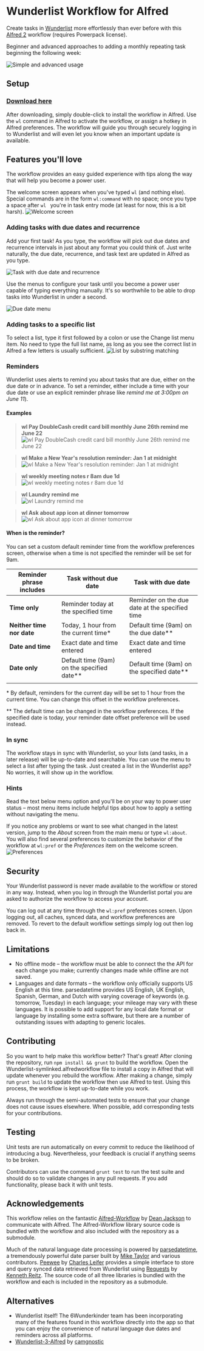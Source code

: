 Wunderlist Workflow for Alfred
==========================

Create tasks in [Wunderlist](http://wunderlist.com) more effortlessly than ever before with this [Alfred 2](http://www.alfredapp.com/) workflow (requires Powerpack license). 

Beginner and advanced approaches to adding a monthly repeating task beginning the following week:

![Simple and advanced usage](https://cloud.githubusercontent.com/assets/507058/7975455/ff5acaea-0a3b-11e5-93f9-74b4b14039dc.gif)

Setup
-----

### [Download here](https://raw.github.com/idpaterson/alfred-wunderlist-workflow/master/Wunderlist.alfredworkflow)

After downloading, simply double-click to install the workflow in Alfred. Use the `wl` command in Alfred to activate the workflow, or assign a hotkey in Alfred preferences. The workflow will guide you through securely logging in to Wunderlist and will even let you know when an important update is available.

Features you'll love
--------

The workflow provides an easy guided experience with tips along the way that will help you become a power user. 

The welcome screen appears when you've typed `wl` (and nothing else). Special commands are in the form `wl:command` with no space; once you type a space after `wl ` you're in task entry mode (at least for now, this is a bit harsh).
![Welcome screen](https://cloud.githubusercontent.com/assets/507058/11870946/fffcff2e-a499-11e5-8528-5cfa0778dfed.png)


### Adding tasks with due dates and recurrence

Add your first task! As you type, the workflow will pick out due dates and recurrence intervals in just about any format you could think of. Just write naturally, the due date, recurrence, and task text are updated in Alfred as you type.

![Task with due date and recurrence](https://cloud.githubusercontent.com/assets/507058/11858336/bbcb7c1a-a42e-11e5-85f6-414aa82fcbbb.png)

Use the menus to configure your task until you become a power user capable of typing everything manually. It's so worthwhile to be able to drop tasks into Wunderlist in under a second.

![Due date menu](https://cloud.githubusercontent.com/assets/507058/7895423/d67861e4-065a-11e5-95fa-2bedeb70432b.png)

### Adding tasks to a specific list

To select a list, type it first followed by a colon or use the Change list menu item. No need to type the full list name, as long as you see the correct list in Alfred a few letters is usually sufficient.
![List by substring matching](https://cloud.githubusercontent.com/assets/507058/11858365/e43c56d8-a42e-11e5-9ec6-4494579525a0.png)

### Reminders

Wunderlist uses alerts to remind you about tasks that are due, either on the due date or in advance. To set a reminder, either include a time with your due date or use an explicit reminder phrase like *remind me at 3:00pm on June 11*). 

#### Examples

> **wl Pay DoubleCash credit card bill monthly June 26th remind me June 22**<br/>
![wl Pay DoubleCash credit card bill monthly June 26th remind me June 22](https://cloud.githubusercontent.com/assets/507058/8271997/4779e33e-1800-11e5-91f4-55867bf1473a.png)

> **wl Make a New Year's resolution reminder: Jan 1 at midnight**<br/>
![wl Make a New Year's resolution reminder: Jan 1 at midnight](https://cloud.githubusercontent.com/assets/507058/8272030/c21fa028-1801-11e5-812a-fc66e4b9a232.png)

> **wl weekly meeting notes r 8am due 1d**<br/>
![wl weekly meeting notes r 8am due 1d](https://cloud.githubusercontent.com/assets/507058/8272020/5b49fd8a-1801-11e5-9d27-9851a8385bdc.png)

> **wl Laundry remind me**<br/>
![wl Laundry remind me](https://cloud.githubusercontent.com/assets/507058/8272070/6c15c502-1803-11e5-9a17-ed65b1a98f20.png)

> **wl Ask about app icon at dinner tomorrow**<br/>
![wl Ask about app icon at dinner tomorrow](https://cloud.githubusercontent.com/assets/507058/11858195/5593905a-a42d-11e5-8e66-9b27afb31f23.png)

#### When is the reminder?

You can set a custom default reminder time from the workflow preferences screen, otherwise when a time is not specified the reminder will be set for 9am.

|  Reminder phrase includes |           Task without due date            |               Task with due date               |
| ------------------------- | ------------------------------------------ | ---------------------------------------------- |
| **Time only**             | Reminder today at the specified time       | Reminder on the due date at the specified time |
| **Neither time nor date** | Today, 1 hour from the current time*       | Default time (9am) on the due date**            |
| **Date and time**         | Exact date and time entered                | Exact date and time entered                    |
| **Date only**             | Default time (9am) on the specified date** | Default time (9am) on the specified date**     |
|                           |                                            |                                                |

\* By default, reminders for the current day will be set to 1 hour from the current time. You can change this offset in the workflow preferences.

\*\* The default time can be changed in the workflow preferences. If the specified date is today, your reminder date offset preference will be used instead.

### In sync

The workflow stays in sync with Wunderlist, so your lists (and tasks, in a later release) will be up-to-date and searchable. You can use the menu to select a list after typing the task. Just created a list in the Wunderlist app? No worries, it will show up in the workflow.

### Hints

Read the text below menu option and you'll be on your way to power user status – most menu items include helpful tips about how to apply a setting without navigating the menu.

If you notice any problems or want to see what changed in the latest version, jump to the *About* screen from the main menu or type `wl:about`. You will also find several preferences to customize the behavior of the workflow at `wl:pref` or the *Preferences* item on the welcome screen.
![Preferences](https://cloud.githubusercontent.com/assets/507058/11939113/c132fd14-a7ed-11e5-8fd1-9e3727acee26.png)


Security
-----------

Your Wunderlist password is never made available to the workflow or stored in any way. Instead, when you log in through the Wunderlist portal you are asked to authorize the workflow to access your account. 

You can log out at any time through the `wl:pref` preferences screen. Upon logging out, all caches, synced data, and workflow preferences are removed. To revert to the default workflow settings simply log out then log back in.

Limitations
-----------

* No offline mode – the workflow must be able to connect the the API for each change you make; currently changes made while offline are not saved.
* Languages and date formats – the workflow only officially supports US English at this time. parsedatetime provides US English, UK English, Spanish, German, and Dutch with varying coverage of keywords (e.g. tomorrow, Tuesday) in each language; your mileage may vary with these languages. It is possible to add support for any local date format or language by installing some extra software, but there are a number of outstanding issues with adapting to generic locales.

Contributing
------------

So you want to help make this workflow better? That's great! <!-- Oops, the Python version does not have documentation yet.
Please see [the documentation](http://idpaterson.github.io/alfred-wunderlist-workflow/) for an introduction to the structure of this workflow.
-->After cloning the repository, run `npm install && grunt` to build the workflow. Open the Wunderlist-symlinked.alfredworkflow file to install a copy in Alfred that will update whenever you rebuild the workflow. After making a change, simply run `grunt build` to update the workflow then use Alfred to test. Using this process, the workflow is kept up-to-date while you work.

Always run through the semi-automated tests to ensure that your change does not cause issues elsewhere. When possible, add corresponding tests for your contributions.

Testing
-------

Unit tests are run automatically on every commit to reduce the likelihood of introducing a bug. Nevertheless, your feedback is crucial if anything seems to be broken.

Contributors can use the command `grunt test` to run the test suite and should do so to validate changes in any pull requests. If you add functionality, please back it with unit tests.

Acknowledgements
----------------

This workflow relies on the fantastic [Alfred-Workflow](https://github.com/deanishe/alfred-workflow) by [Dean Jackson](https://github.com/deanishe) to communicate with Alfred. The Alfred-Workflow library source code is bundled with the workflow and also included with the repository as a submodule.

Much of the natural language date processing is powered by [parsedatetime](https://github.com/bear/parsedatetime), a tremendously powerful date parser built by [Mike Taylor](https://github.com/bear) and various contributors. [Peewee](https://github.com/coleifer/peewee) by [Charles Leifer](https://github.com/coleifer) provides a simple interface to store and query synced data retrieved from Wunderlist using [Requests](https://github.com/kennethreitz/requests) by [Kenneth Reitz](https://github.com/kennethreitz). The source code of all three libraries is bundled with the workflow and each is included in the repository as a submodule.

Alternatives
------------

* Wunderlist itself! The 6Wunderkinder team has been incorporating many of the features found in this workflow directly into the app so that you can enjoy the convenience of natural language due dates and reminders across all platforms.
* [Wunderlist-3-Alfred](https://github.com/camgnostic/Wunderlist-3-Alfred) by [camgnostic](https://github.com/camgnostic)
